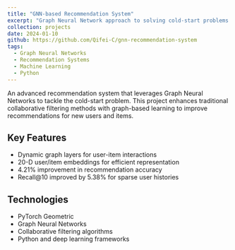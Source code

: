 ```yaml
---
title: "GNN-based Recommendation System"
excerpt: "Graph Neural Network approach to solving cold-start problems in recommendation systems with dynamic embeddings"
collection: projects
date: 2024-01-10
github: https://github.com/Qifei-C/gnn-recommendation-system
tags:
  - Graph Neural Networks
  - Recommendation Systems
  - Machine Learning
  - Python
---
```


An advanced recommendation system that leverages Graph Neural Networks to tackle the cold-start problem. This project enhances traditional collaborative filtering methods with graph-based learning to improve recommendations for new users and items.

## Key Features
- Dynamic graph layers for user-item interactions
- 20-D user/item embeddings for efficient representation
- 4.21% improvement in recommendation accuracy
- Recall@10 improved by 5.38% for sparse user histories

## Technologies
- PyTorch Geometric
- Graph Neural Networks
- Collaborative filtering algorithms
- Python and deep learning frameworks